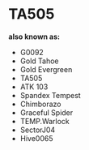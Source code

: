 # TA505

**also known as:**
- G0092
- Gold Tahoe
- Gold Evergreen
- TA505
- ATK 103
- Spandex Tempest
- Chimborazo
- Graceful Spider
- TEMP.Warlock
- SectorJ04
- Hive0065
